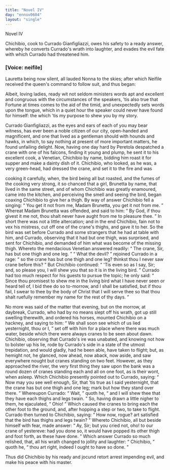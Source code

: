 ```yaml
---
title: "Novel IV"
day: "ennov0604"
layout: "single"
---
```

<html>
 <head>
 </head>
 <body>
  <div id="nov0604" type="novella" who="neifile">
   <head>
    Novel IV
   </head>
   <argument>
    <p>
     <milestone id="p06040001"/>
     <!--(i)-->
     Chichibio, cook to Currado Gianfigliazzi, owes his
	safety to a ready answer, whereby he converts Currado's wrath into laughter, and evades
	the evil fate with which Currado had threatened him.
     <!--(/i)-->
    </p>
   </argument>
   <p>
    <h3>
     [Voice: neifile]
    </h3>
   </p>
   <div3 type="commentary" who="author">
    <p>
     <milestone id="p06040002"/>
     <!--(sc)-->
     Lauretta
     <!--(/sc)-->
     being now silent, all lauded Nonna to
	the skies; after which Neifile received the queen's command to follow suit, and thus
	began:
    </p>
   </div3>
   <div3 type="commentary" who="neifile">
    <p>
     <milestone id="p06040003"/>
     Albeit, loving ladies, ready wit not seldom ministers words apt and
	excellent and congruous with the circumstances of the speakers, 'tis also true that
	Fortune at times comes to the aid of the timid, and unexpectedly sets words upon the
	tongue, which in a quiet hour the speaker could never have found for himself: the which
	'tis my purpose to shew you by my story.
    </p>
   </div3>
   <p>
    <milestone id="p06040004"/>
    Currado Gianfigliazzi, as the eyes and ears of each of you
may
 bear witness, has ever been a noble citizen of our city, open-handed
and magnificent, and one that lived as a gentleman should with
 hounds and
hawks, in which, to say nothing at present of more
 important matters, he
found unfailing delight.
    <milestone id="p06040005"/>
    Now, having one
 day hard by Peretola despatched a
crane with one of his falcons,
 finding it young and plump, he sent it to
his excellent cook, a
 Venetian, Chichibio by name, bidding him roast it
for supper and
 make a dainty dish of it.
    <milestone id="p06040006"/>
    Chichibio, who looked, as he was,
a
 very green-head, had dressed the crane, and set it to the fire and was

cooking it carefully,
    <milestone id="p06040007"/>
    when, the bird being all but roasted, and the
 fumes
of the cooking very strong, it so chanced that a girl, Brunetta
 by name,
that lived in the same street, and of whom Chichibio was
 greatly
enamoured, came into the kitchen, and perceiving the smell
    <pb n="83"/>
    and
seeing the bird, began coaxing Chichibio to give her a thigh.
    <milestone id="p06040008"/>
    By way of
answer Chichibio fell a singing:
    <q direct="unspecified">
     You get it not from
 me, Madam
Brunetta, you get it not from me.
    </q>
    <milestone id="p06040009"/>
    Whereat Madam
 Brunetta was offended,
and said to him:
    <q direct="unspecified">
     By God, if thou givest
 it me not, thou shalt never
have aught from me to pleasure thee.
    </q>
    In short there was not a little
altercation; and in the end Chichibio,
 fain not to vex his mistress, cut
off one of the crane's thighs, and
 gave it to her.
    <milestone id="p06040010"/>
    So the bird was set
before Currado and some strangers
 that he had at table with him, and
Currado, observing that it had but
 one thigh, was surprised, and sent for
Chichibio, and demanded of
 him what was become of the missing thigh.
Whereto the mendacious
 Venetian answered readily:
    <q direct="unspecified">
     The crane, Sir, has
but one thigh and
 one leg.
    </q>
    <milestone id="p06040011"/>
    <q direct="unspecified">
     What the devil?
    </q>
    rejoined Currado in
a rage:
    <q direct="unspecified">
     so the
 crane has but one thigh and one leg? thinkst thou I
never saw crane
 before this?
    </q>
    <milestone id="p06040012"/>
    But Chichibio continued:
    <q direct="unspecified">
     'Tis even so
as I say,
 Sir; and, so please you, I will shew you that so it is in the
living
 bird.
    </q>
    <milestone id="p06040013"/>
    Currado had too much respect for his guests to pursue
the
 topic; he only said:
    <q direct="unspecified">
     Since thou promisest to shew me in the
 living
bird what I have never seen or heard tell of, I bid thee do so
 to-morrow,
and I shall be satisfied, but if thou fail, I swear to thee
 by the body of
Christ that I will serve thee so that thou shalt ruefully
 remember my name
for the rest of thy days.
    </q>
   </p>
   <p>
    <milestone id="p06040014"/>
    No more was said of the matter that
evening, but on the morrow,
 at daybreak, Currado, who had by no means
slept off his wrath, got
 up still swelling therewith, and ordered his
horses, mounted Chichibio
 on a hackney, and saying to him:
    <q direct="unspecified">
     We shall
soon see which of us
 lied yesternight, thou or I,
    </q>
    set off with him for
a place where there
 was much water, beside which there were always cranes
to be seen
 about dawn.
    <milestone id="p06040015"/>
    Chichibio, observing that Currado's ire was
unabated,
 and knowing not how to bolster up his lie, rode by Currado's
side
 in a state of the utmost trepidation, and would gladly, had he been
able, have taken to flight; but, as hemight not, he glanced, now
 ahead,
now aback, now aside, and saw everywhere nought but cranes
 standing on two
feet.
    <milestone id="p06040016"/>
    However, as they approached the river, the
 very first thing they saw
upon the bank was a round dozen of cranes
 standing each and all on one
foot, as is their wont, when asleep.
 Which Chichibio presently pointed out
to Currado, saying:
    <q direct="unspecified">
     Now
 may you see well enough, Sir, that 'tis true as
I said yesternight, that
     <pb n="84"/>
     the crane has but one thigh and one
leg; mark but how they stand
 over there.
    </q>
    <milestone id="p06040017"/>
    Whereupon Currado:
    <q direct="unspecified">
     Wait,
    </q>
    quoth he,
    <q direct="unspecified">
     and I
 will shew thee that they have each thighs
and legs twain.
    </q>
    So,
 having drawn a little nigher to them, he
ejaculated,
    <q direct="unspecified">
     Ohio!
    </q>
    Which
 caused the cranes to bring each the other
foot to the ground, and,
 after hopping a step or two, to take to flight.
Currado then turned
 to Chichibio, saying:
    <q direct="unspecified">
     How now, rogue? art satisfied
that the
 bird has thighs and legs twain?
    </q>
    <milestone id="p06040018"/>
    Whereto Chichibio, all but
beside
 himself with fear, made answer:
    <q direct="unspecified">
     Ay, Sir; but you cried not,
oho! to our crane of yestereve: had you done so, it would have
 popped its
other thigh and foot forth, as these have done.
    </q>
    <milestone id="p06040019"/>
    Which
 answer Currado
so much relished, that, all his wrath changed to jollity
 and laughter:
    <q direct="unspecified">
     Chichibio,
    </q>
    quoth he,
    <q direct="unspecified">
     thou art right, indeed I
 ought to have so
done.
    </q>
   </p>
   <p>
    <milestone id="p06040020"/>
    Thus did Chichibio by his ready and jocund retort arrest
impending
 evil, and make his peace with his master.
   </p>
  </div>
 </body>
</html>